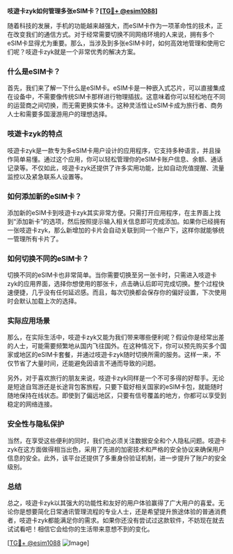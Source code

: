 **吱遊卡zyk如何管理多张eSIM卡？[[TG💪+ @esim1088](https://t.me/s/esim1088)]**

随着科技的发展，手机的功能越来越强大，而eSIM卡作为一项革命性的技术，正在改变我们的通信方式。对于经常需要切换不同网络环境的人来说，拥有多个eSIM卡显得尤为重要。那么，当涉及到多张eSIM卡时，如何高效地管理和使用它们呢？吱遊卡zyk就是一个非常优秀的解决方案。

### 什么是eSIM卡？

首先，我们来了解一下什么是eSIM卡。eSIM卡是一种嵌入式芯片，可以直接集成在设备中，不需要像传统SIM卡那样进行物理插拔。这意味着你可以轻松地在不同的运营商之间切换，而无需更换实体卡。这种灵活性让eSIM卡成为旅行者、商务人士和需要多国漫游用户的理想选择。

### 吱遊卡zyk的特点

吱遊卡zyk是一款专为多eSIM卡用户设计的应用程序，它支持多种语言，并且操作简单易懂。通过这个应用，你可以轻松管理你的eSIM卡账户信息、余额、通话记录等。不仅如此，吱遊卡zyk还提供了许多实用功能，比如自动充值提醒、流量监控以及紧急联系人设置等。

### 如何添加新的eSIM卡？

添加新的eSIM卡到吱遊卡zyk其实非常方便。只需打开应用程序，在主界面上找到“添加新卡”的选项，然后按照提示输入相关信息即可完成添加。如果你已经拥有一张吱遊卡zyk，那么新增加的卡片会自动关联到同一个账户下，这样你就能够统一管理所有卡片了。

### 如何切换不同的eSIM卡？

切换不同的eSIM卡也非常简单。当你需要切换至另一张卡时，只需进入吱遊卡zyk的应用界面，选择你想使用的那张卡，点击确认后即可完成切换。整个过程快速便捷，几乎没有任何延迟感。而且，每次切换都会保存你的偏好设置，下次使用时会默认加载上次的选择。

### 实际应用场景

那么，在实际生活中，吱遊卡zyk又能为我们带来哪些便利呢？假设你是经常出差的人士，可能需要频繁地从国内飞往国外。在这种情况下，你可以预先购买多个国家或地区的eSIM卡套餐，并通过吱遊卡zyk随时切换所需的服务。这样一来，不仅节省了大量时间，还能避免因语言不通而导致的问题。

另外，对于喜欢旅行的朋友来说，吱遊卡zyk同样是一个不可多得的好帮手。无论是短途自驾游还是长途背包客旅程，只要下载好相关国家的eSIM卡包，就能随时随地保持在线状态。即使到了偏远地区，只要有信号覆盖的地方，你都可以享受到稳定的网络连接。

### 安全性与隐私保护

当然，在享受这些便利的同时，我们也必须关注数据安全和个人隐私问题。吱遊卡zyk在这方面做得相当出色，采用了先进的加密技术和严格的安全协议来确保用户信息的安全。此外，该平台还提供了多重身份验证机制，进一步提升了账户的安全级别。

### 总结

总之，吱遊卡zyk以其强大的功能性和友好的用户体验赢得了广大用户的喜爱。无论你是想要简化日常通讯管理流程的专业人士，还是希望提升旅途体验的普通消费者，吱遊卡zyk都能满足你的需求。如果你还没有尝试过这款软件，不妨现在就去试试看吧！相信它会给你的生活带来意想不到的变化。

[[TG💪+ @esim1088](https://t.me/s/esim1088) ![Image](https://i.postimg.cc/4NQfJmqS/Snipaste-2025-05-13-00-14-12.png)]